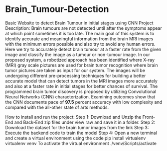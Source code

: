 # Brain_Tumour-Detection
Basic Website to detect Brain Tumour in initial stages using CNN
Project Description:
Brain tumours are not detected until after the symptoms appear at which point sometimes it is too late. The main goal of this system is to identify accurate and meaningful information from the brain MRI images with the minimum errors possible and also try to avoid any human errors. Here we try to accurately detect brain tumour at a faster rate from the given image and classify the image as a tumour or non-tumour image.
In our proposed system, a robotized approach has been identified where X-ray (MRI) gray scale pictures are used for brain tumor recognition where brain tumor pictures are taken as input for our system. The images will be undergoing different pre-processing techniques for building a better accurate model that can detect tumors in the MRI images more accurately and also at a faster rate in initial stages for better chances of survival.
The programmed brain tumor discovery is proposed by utilizing Convolutional Neural Networks (CNN) characterization. Examining outcomes show that the CNN documents pace of **97.5** percent accuracy with low complexity and compared with the all-other state of arts methods.

How to install and run the project:
Step 1: Download and Unzip the Front-End and Back-End zip files under view raw and save it in a folder.
Step 2: Download the dataset for the brain tumor images from the link
Step 3: Execute the backend code to train the model 
Step 4: Open a new terminal and create a virtual environment using the code 
      pip install virtualenv 
      virtualenv venv
      To activate the virtual environment ./venv/Scripts/activate
